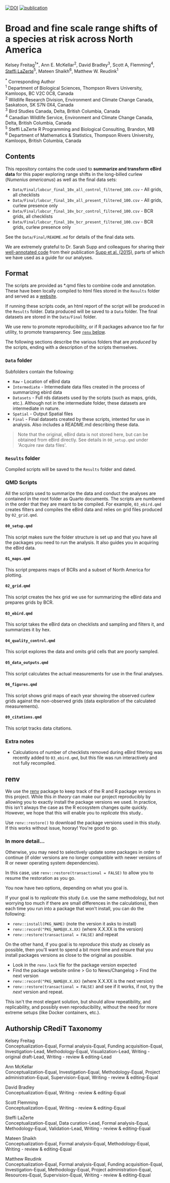 [![DOI](https://zenodo.org/badge/512893660.svg)](https://zenodo.org/badge/latestdoi/512893660)
[![publication](https://img.shields.io/badge/status-published-green)](https://esajournals.onlinelibrary.wiley.com/doi/full/10.1002/ecs2.4316)

# Broad and fine scale range shifts of a species at risk across North America

Kelsey Freitag<sup>1*</sup>, Ann E. McKellar<sup>2</sup>, David Bradley<sup>3</sup>, Scott A, Flemming<sup>4</sup>, 
[Steffi LaZerte](https://steffilazerte.ca)<sup>5</sup>, Mateen Shaikh<sup>6</sup>, Matthew W. Reudink<sup>1</sup>

<sup>*</sup> Corresponding Author  
<sup>1</sup> Department of Biological Sciences, Thompson Rivers University, Kamloops, BC V2C 0C8, Canada  
<sup>2</sup> Wildlife Research Division, Environment and Climate Change Canada, Saskatoon, SK S7N 0X4, Canada  
<sup>3</sup> Bird Studies Canada, Delta, British Columbia, Canada  
<sup>4</sup> Canadian Wildlife Service, Environment and Climate Change Canada, Delta, British Columbia, Canada  
<sup>5</sup> Steffi LaZerte R Programming and Biological Consulting, Brandon, MB   
<sup>6</sup> Department of Mathematics & Statistics, Thompson Rivers University, Kamloops, British Columbia, Canada    

## Contents

This repository contains the code used to **summarize and transform eBird data** for this paper
exploring range shifts in the long-billed curlew (*Numenius americanus*) as well
as the final data sets: 

- `Data/Final/lobcur_final_10x_all_control_filtered_100.csv`  - All grids, all checklists
- `Data/Final/lobcur_final_10x_all_present_filtered_100.csv`  - All grids, curlew presence only
- `Data/Final/lobcur_final_10x_bcr_control_filtered_100.csv`  - BCR grids, all checklists
- `Data/Final/lobcur_final_10x_bcr_present_filtered_100.csv`  - BCR grids, curlew presence only

See the `Data/Final/README.md` for details of the final data sets.

We are extremely grateful to Dr. Sarah Supp and colleagues for sharing their [well-annotated code](https://github.com/sarahsupp/hb-migration) from their publication [Supp et al. (2015)](https://esajournals.onlinelibrary.wiley.com/doi/full/10.1890/ES15-00239.1), 
parts of which we have used as a guide for our analyses. 


## Format

The scripts are provided as *.qmd files to combine code and annotation. These
have been locally compiled to html files stored in the `Results` folder and served as a [website](https://steffilazerte.ca/lb_curlew_distribution/Results/00_overview.html).

If running these scripts code, an html report of the script will be produced in the `Results` folder. 
Data produced will be saved to a `Data` folder. 
The final datasets are stored in the `Data/Final` folder.

We use renv to promote reproducibility, or if R packages advance too far for 
utility, to promote transparency. 
See [`renv` below](https://github.com/steffilazerte/lb_curlew_distribution#renv).

The following sections describe the various folders that are *produced* by the
scripts, ending with a description of the scripts themselves.


### `Data` folder

Subfolders contain the following:

- `Raw` - Location of eBird data
- `Intermediate` - Intermediate data files created in the process of summarizing
ebird data
- `Datasets` - Full rds datasets used by the scripts (such as maps, grids, etc.). 
Although not in the intermediate folder, these datasets are intermediate in nature.
- `Spatial` - Output Spatial files
- `Final` - Final datasets created by these scripts, intented for use in analysis.
  Also includes a README.md describing these data.

> Note that the original, eBird data is not stored here, but can be obtained from
> eBird directly. See details in `00_setup.qmd` under 'Acquire raw data files'.

### `Results` folder

Compiled scripts will be saved to the `Results` folder and dated.


### QMD Scripts

All the scripts used to summarize the data and conduct the analyses are
contained in the root folder as Quarto documents. The scripts are numbered in the order that
they are meant to be compiled. For example, `03_ebird.qmd` creates filters and
compiles the eBird data and relies on grid files produced by `02_grid.qmd`.

#### `00_setup.qmd`
This script makes sure the folder structure is set up and that you have all the packages you need to run the analysis. It also guides you in acquiring the eBird data.

#### `01_maps.qmd`
This script prepares maps of BCRs and a subset of North America for plotting.

#### `02_grid.qmd`
This script creates the hex grid we use for summarizing the eBird data and
prepares grids by BCR.

#### `03_ebird.qmd`
This script takes the eBird data on checklists and sampling and filters it, and
summarizes it by hex.

#### `04_quality_control.qmd`
This script explores the data and omits grid cells that are poorly sampled. 

#### `05_data_outputs.qmd`
This script calculates the actual measurements for use in the final analyses.

#### `06_figures.qmd`
This script shows grid maps of each year showing the observed curlew grids against the non-observed grids (data exploration of the calculated measurements).

#### `09_citations.qmd`
This script tracks data citations.


### Extra notes
- Calculations of number of checklists removed during eBird filtering was recently
added to `03_ebird.qmd`, but this file was run interactively and not fully 
recompiled.


## renv

We use the [renv](https://rstudio.github.io/renv/index.html) package to
keep track of the R and R package versions in this project. While this *in theory*
can make our project reproducibly by allowing you to exactly install the package versions we used. In practice, this isn't always the case as the R ecosystem changes quite quickly.
However, we hope that this will enable you to *replicate* this study.. 

Use `renv::restore()` to download the package versions used in this study.
If this works without issue, hooray! You're good to go.


### In more detail...

Otherwise, you may need to selectively update some packages in order to continue
(if older versions are no longer compatible with newer versions of R or newer
operating system dependencies). 

In this case, use `renv::restore(transactional = FALSE)` to allow you to resume
the restoration as you go. 

You now have two options, depending on what you goal is. 

If your goal is to *replicate* this study (i.e. use the same methodology, but 
not worrying too much if there are small differences in the calculations), then
each time you run into a package that won't install, you can do the following:

- `renv::install(PKG_NAME)` (note the version it asks to install)
- `renv::record("PKG_NAME@X.X.XX)` (where X.X.XX is the version)
- `renv::restore(transactional = FALSE)` and repeat

On the other hand, if you goal is to *reproduce* this study as closely as possible,
then you'll want to spend a bit more time and ensure that you install packages
versions as close to the original as possible. 

- Look in the `renv.lock` file for the package version expected
- Find the package website online > Go to News/Changelog > Find the next version
- `renv::record("PKG_NAME@X.X.XX)` (where X.X.XX is the next version)
- `renv::restore(transactional = FALSE)` and see if it works, if not, try the *next* version and repeat.

This isn't the most elegant solution, but should allow repeatibility, and 
replicability, and possibly even reproducibility, without the need for more
extreme setups (like Docker containers, etc.). 


## Authorship CRediT Taxonomy

Kelsey Freitag  
Conceptualization-Equal, Formal analysis-Equal, Funding acquisition-Equal, Investigation-Lead, Methodology-Equal, Visualization-Lead, Writing - original draft-Lead, Writing - review & editing-Lead

Ann McKellar  
Conceptualization-Equal, Investigation-Equal, Methodology-Equal, Project administration-Equal, Supervision-Equal, Writing - review & editing-Equal

David Bradley  
Conceptualization-Equal, Writing - review & editing-Equal

Scott Flemming  
Conceptualization-Equal, Writing - review & editing-Equal

Steffi LaZerte  
Conceptualization-Equal, Data curation-Lead, Formal analysis-Equal, Methodology-Equal, Validation-Lead, Writing - review & editing-Equal

Mateen Shaikh  
Conceptualization-Equal, Formal analysis-Equal, Methodology-Equal, Writing - review & editing-Equal

Matthew Reudink  
Conceptualization-Equal, Formal analysis-Equal, Funding acquisition-Equal, Investigation-Equal, Methodology-Equal, Project administration-Equal, Resources-Equal, Supervision-Equal, Writing - review & editing-Equal
